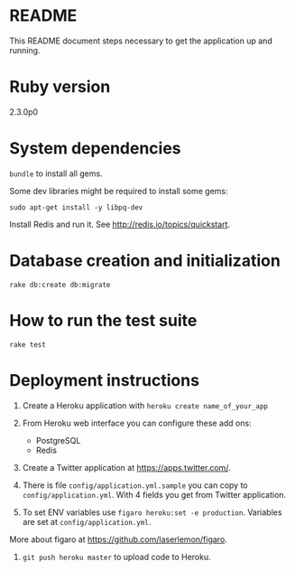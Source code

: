 README
======

This README document steps necessary to get the application up and running.

# Ruby version

2.3.0p0

# System dependencies

`bundle` to install all gems.

Some dev libraries might be required to install some gems:

```
sudo apt-get install -y libpq-dev
```

Install Redis and run it. See http://redis.io/topics/quickstart.

# Database creation and initialization

`rake db:create db:migrate`

# How to run the test suite

`rake test`

# Deployment instructions

1. Create a Heroku application with `heroku create name_of_your_app`

1. From Heroku web interface you can configure these add ons:

    - PostgreSQL
    - Redis

1. Create a Twitter application at https://apps.twitter.com/.

1. There is file `config/application.yml.sample` you can copy to
`config/application.yml`. With 4 fields you get from Twitter application.

1. To set ENV variables use `figaro heroku:set -e production`. Variables are
set at `config/application.yml`.

  More about figaro at https://github.com/laserlemon/figaro.

1. `git push heroku master` to upload code to Heroku.
